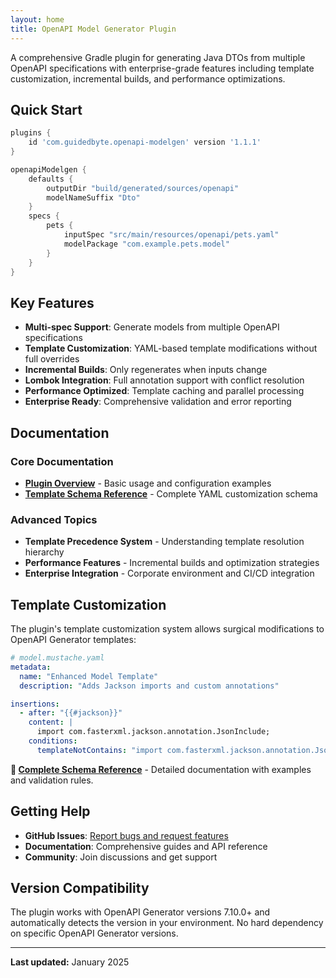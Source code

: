 ```yaml
---
layout: home
title: OpenAPI Model Generator Plugin
---
```


A comprehensive Gradle plugin for generating Java DTOs from multiple OpenAPI specifications with
enterprise-grade features including template customization, incremental builds, and performance optimizations.

## Quick Start

```gradle
plugins {
    id 'com.guidedbyte.openapi-modelgen' version '1.1.1'
}

openapiModelgen {
    defaults {
        outputDir "build/generated/sources/openapi"
        modelNameSuffix "Dto"
    }
    specs {
        pets {
            inputSpec "src/main/resources/openapi/pets.yaml"
            modelPackage "com.example.pets.model"
        }
    }
}
```

## Key Features

- **Multi-spec Support**: Generate models from multiple OpenAPI specifications
- **Template Customization**: YAML-based template modifications without full overrides
- **Incremental Builds**: Only regenerates when inputs change
- **Lombok Integration**: Full annotation support with conflict resolution
- **Performance Optimized**: Template caching and parallel processing
- **Enterprise Ready**: Comprehensive validation and error reporting

## Documentation

### Core Documentation

- **[Plugin Overview](README)** - Basic usage and configuration examples
- **[Template Schema Reference](template-schema)** - Complete YAML customization schema

### Advanced Topics

- **Template Precedence System** - Understanding template resolution hierarchy
- **Performance Features** - Incremental builds and optimization strategies
- **Enterprise Integration** - Corporate environment and CI/CD integration

## Template Customization

The plugin's template customization system allows surgical modifications to OpenAPI Generator templates:

```yaml
# model.mustache.yaml
metadata:
  name: "Enhanced Model Template"
  description: "Adds Jackson imports and custom annotations"

insertions:
  - after: "{{#jackson}}"
    content: |
      import com.fasterxml.jackson.annotation.JsonInclude;
    conditions:
      templateNotContains: "import com.fasterxml.jackson.annotation.JsonInclude;"
```

**📘 [Complete Schema Reference](template-schema)** - Detailed documentation with examples and validation rules.

## Getting Help

- **GitHub Issues**: [Report bugs and request features](https://github.com/ryansmith4/openapi-modelgen/issues)
- **Documentation**: Comprehensive guides and API reference
- **Community**: Join discussions and get support

## Version Compatibility

The plugin works with OpenAPI Generator versions 7.10.0+ and automatically detects the version in your
environment. No hard dependency on specific OpenAPI Generator versions.

---

**Last updated:** January 2025
